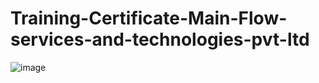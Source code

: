 # Training-Certificate-Main-Flow-services-and-technologies-pvt-ltd

![image](https://github.com/user-attachments/assets/2364bb0d-e712-4f9b-bd36-0dffd060bece)
